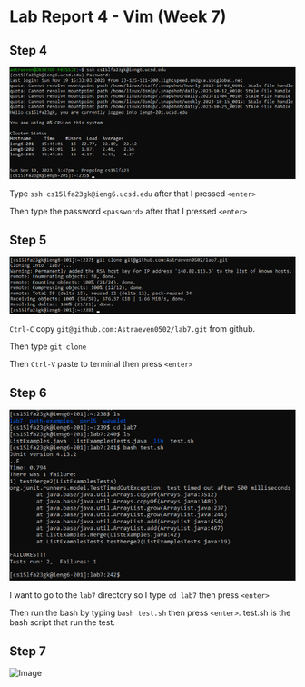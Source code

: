 # Lab Report 4 - Vim (Week 7)

**Step 4**
---

![Image](step4.png)

Type `ssh cs15lfa23gk@ieng6.ucsd.edu` after that I pressed `<enter>`

Then type the password `<password>` after that I pressed `<enter>`

**Step 5**
---

![Image](step5.png)

`Ctrl-C` copy `git@github.com:Astraeven0502/lab7.git` from github.

Then type `git clone `

Then `Ctrl-V` paste to terminal then press `<enter>`

**Step 6**
---

![Image](step6.png)

I want to go to the `lab7` directory so I type  `cd lab7` then press `<enter>`

Then run the bash by typing `bash test.sh` then press `<enter>`. test.sh is the bash script that run the test.

**Step 7**
---

![Image](step7.png)

